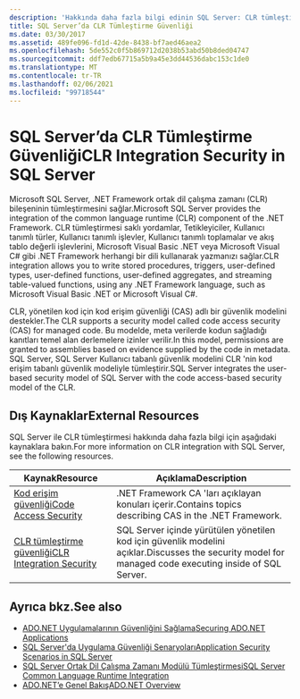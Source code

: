 ```yaml
---
description: 'Hakkında daha fazla bilgi edinin SQL Server: CLR tümleştirme güvenliği'
title: SQL Server’da CLR Tümleştirme Güvenliği
ms.date: 03/30/2017
ms.assetid: 489fe096-fd1d-42de-8438-bf7aed46aea2
ms.openlocfilehash: 5de552c0f5b869712d2038b53abd50b8ded04747
ms.sourcegitcommit: ddf7edb67715a5b9a45e3dd44536dabc153c1de0
ms.translationtype: MT
ms.contentlocale: tr-TR
ms.lasthandoff: 02/06/2021
ms.locfileid: "99718544"
---
```

# <a name="clr-integration-security-in-sql-server"></a><span data-ttu-id="12cc4-103">SQL Server’da CLR Tümleştirme Güvenliği</span><span class="sxs-lookup"><span data-stu-id="12cc4-103">CLR Integration Security in SQL Server</span></span>

<span data-ttu-id="12cc4-104">Microsoft SQL Server, .NET Framework ortak dil çalışma zamanı (CLR) bileşeninin tümleştirmesini sağlar.</span><span class="sxs-lookup"><span data-stu-id="12cc4-104">Microsoft SQL Server provides the integration of the common language runtime (CLR) component of the .NET Framework.</span></span> <span data-ttu-id="12cc4-105">CLR tümleştirmesi saklı yordamlar, Tetikleyiciler, Kullanıcı tanımlı türler, Kullanıcı tanımlı işlevler, Kullanıcı tanımlı toplamalar ve akış tablo değerli işlevlerini, Microsoft Visual Basic .NET veya Microsoft Visual C# gibi .NET Framework herhangi bir dili kullanarak yazmanızı sağlar.</span><span class="sxs-lookup"><span data-stu-id="12cc4-105">CLR integration allows you to write stored procedures, triggers, user-defined types, user-defined functions, user-defined aggregates, and streaming table-valued functions, using any .NET Framework language, such as Microsoft Visual Basic .NET or Microsoft Visual C#.</span></span>  
  
 <span data-ttu-id="12cc4-106">CLR, yönetilen kod için kod erişim güvenliği (CAS) adlı bir güvenlik modelini destekler.</span><span class="sxs-lookup"><span data-stu-id="12cc4-106">The CLR supports a security model called code access security (CAS) for managed code.</span></span> <span data-ttu-id="12cc4-107">Bu modelde, meta verilerde kodun sağladığı kanıtları temel alan derlemelere izinler verilir.</span><span class="sxs-lookup"><span data-stu-id="12cc4-107">In this model, permissions are granted to assemblies based on evidence supplied by the code in metadata.</span></span> <span data-ttu-id="12cc4-108">SQL Server, SQL Server Kullanıcı tabanlı güvenlik modelini CLR 'nin kod erişim tabanlı güvenlik modeliyle tümleştirir.</span><span class="sxs-lookup"><span data-stu-id="12cc4-108">SQL Server integrates the user-based security model of SQL Server with the code access-based security model of the CLR.</span></span>  
  
## <a name="external-resources"></a><span data-ttu-id="12cc4-109">Dış Kaynaklar</span><span class="sxs-lookup"><span data-stu-id="12cc4-109">External Resources</span></span>  

 <span data-ttu-id="12cc4-110">SQL Server ile CLR tümleştirmesi hakkında daha fazla bilgi için aşağıdaki kaynaklara bakın.</span><span class="sxs-lookup"><span data-stu-id="12cc4-110">For more information on CLR integration with SQL Server, see the following resources.</span></span>  
  
|<span data-ttu-id="12cc4-111">Kaynak</span><span class="sxs-lookup"><span data-stu-id="12cc4-111">Resource</span></span>|<span data-ttu-id="12cc4-112">Açıklama</span><span class="sxs-lookup"><span data-stu-id="12cc4-112">Description</span></span>|  
|--------------|-----------------|  
|[<span data-ttu-id="12cc4-113">Kod erişim güvenliği</span><span class="sxs-lookup"><span data-stu-id="12cc4-113">Code Access Security</span></span>](../../../misc/code-access-security.md)|<span data-ttu-id="12cc4-114">.NET Framework CA 'ları açıklayan konuları içerir.</span><span class="sxs-lookup"><span data-stu-id="12cc4-114">Contains topics describing CAS in the .NET Framework.</span></span>|  
|[<span data-ttu-id="12cc4-115">CLR tümleştirme güvenliği</span><span class="sxs-lookup"><span data-stu-id="12cc4-115">CLR Integration Security</span></span>](/sql/relational-databases/clr-integration/security/clr-integration-security)|<span data-ttu-id="12cc4-116">SQL Server içinde yürütülen yönetilen kod için güvenlik modelini açıklar.</span><span class="sxs-lookup"><span data-stu-id="12cc4-116">Discusses the security model for managed code executing inside of SQL Server.</span></span>|  
  
## <a name="see-also"></a><span data-ttu-id="12cc4-117">Ayrıca bkz.</span><span class="sxs-lookup"><span data-stu-id="12cc4-117">See also</span></span>

- [<span data-ttu-id="12cc4-118">ADO.NET Uygulamalarının Güvenliğini Sağlama</span><span class="sxs-lookup"><span data-stu-id="12cc4-118">Securing ADO.NET Applications</span></span>](../securing-ado-net-applications.md)
- [<span data-ttu-id="12cc4-119">SQL Server'da Uygulama Güvenliği Senaryoları</span><span class="sxs-lookup"><span data-stu-id="12cc4-119">Application Security Scenarios in SQL Server</span></span>](application-security-scenarios-in-sql-server.md)
- [<span data-ttu-id="12cc4-120">SQL Server Ortak Dil Çalışma Zamanı Modülü Tümleştirmesi</span><span class="sxs-lookup"><span data-stu-id="12cc4-120">SQL Server Common Language Runtime Integration</span></span>](sql-server-common-language-runtime-integration.md)
- [<span data-ttu-id="12cc4-121">ADO.NET’e Genel Bakış</span><span class="sxs-lookup"><span data-stu-id="12cc4-121">ADO.NET Overview</span></span>](../ado-net-overview.md)
